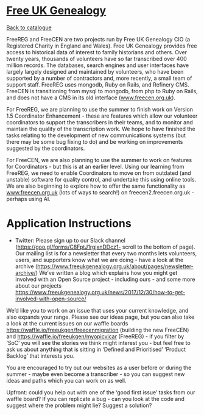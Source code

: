 
# [Free UK Genealogy](http://www.freeukgenealogy.org.uk)

[Back to catalogue](../README.md#free-uk-genealogy)

FreeREG and FreeCEN are two projects run by Free UK Genealogy CIO (a Registered Charity in England and Wales).  Free UK Genealogy provides free access to historical data of interest to family historians and others. Over twenty years, thousands of volunteers have so far transcribed over 400 million records. The databases, search engines and user interfaces have largely largely designed and maintained by volunteers, who have been supported by a number of contractors and, more recently, a small team of support staff.  FreeREG uses mongodb, Ruby on Rails, and Refinery CMS.  FreeCEN is transitioning from mysql to mongodb, from php to Ruby on Rails, and does not have a CMS in its old interface (www.freecen.org.uk).  

For FreeREG, we are planning to use the summer to finish work on Version 1.5 Coordinator Enhancement - these are features which allow our volunteer coordinators to support the transcribers in their teams, and to monitor and maintain the quality of the transcription work.  We hope to have finished the tasks relating to the development of new communications systems (but there may be some bug fixing to do) and be working on improvements suggested by the coordinators. 

For FreeCEN, we are also  planning to use the summer to work on features for Coordinators - but this is at an earlier level.  Using our learning from FreeREG, we need to enable Coordinators to move on from outdated (and unstable) software for quality control, and undertake this using online tools. We are also beginning to explore how to offer the same functionality as www.freecen.org.uk (lots of ways to search!) on freecen2.freecen.org.uk - perhaps using AI.

# Application Instructions

* Twitter: Please sign up to our Slack channel (https://goo.gl/forms/C8FptJ1rgjxnDDcz1- scroll to the bottom of page).  
Our mailing list is for a newsletter that every two months lets volunteers, users, and supporters know what we are doing - have a look at the archive (https://www.freeukgenealogy.org.uk/about/pages/newsletter-archive/)
We’ve written a blog which explains how you might get involved with an Open Source project - including ours - and some more about our projects https://www.freeukgenealogy.org.uk/news/2017/12/30/how-to-get-involved-with-open-source/

We’d like you to work on an issue that uses your current knowledge, and also expands your range.  Please see our ideas page, but you can also take a look at the current issues on our waffle boards https://waffle.io/freeukgen/freecenmigration (building the new FreeCEN) and https://waffle.io/freeukgen/myopicvicar (FreeREG) - if you filter by ‘SoC’ you will see the stories we think might interest you - but feel free to ask us about anything that is sitting in ‘Defined and Prioritised’ ‘Product Backlog’ that interests you. 

You are encouraged to try out our websites as a user before or during the summer  - maybe even become a transcriber - so you can suggest new ideas and paths which you can work on as well.

Upfront: could you help out with one of the ‘good first issue’ tasks from our waffle board? If you can replicate a bug  - can you look at the code and suggest where the problem might lie?  Suggest a solution?